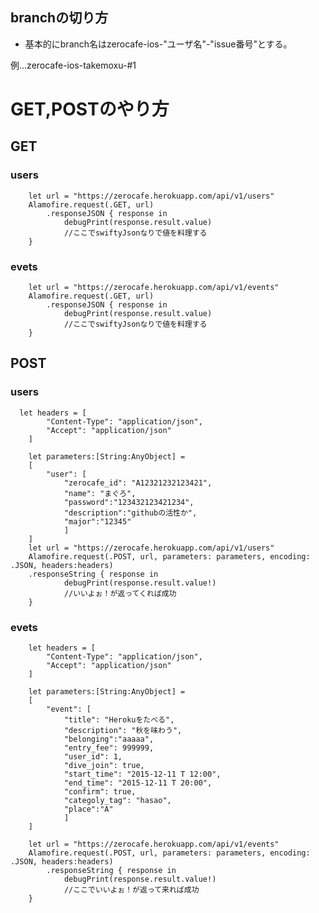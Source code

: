 

## branchの切り方

* 基本的にbranch名はzerocafe-ios-"ユーザ名"-"issue番号"とする。

例...zerocafe-ios-takemoxu-#1

# GET,POSTのやり方

## GET

### users
        let url = "https://zerocafe.herokuapp.com/api/v1/users"
        Alamofire.request(.GET, url)
            .responseJSON { response in
                debugPrint(response.result.value)
                //ここでswiftyJsonなりで値を料理する
        }

### evets
        let url = "https://zerocafe.herokuapp.com/api/v1/events"
        Alamofire.request(.GET, url)
            .responseJSON { response in
                debugPrint(response.result.value)
                //ここでswiftyJsonなりで値を料理する
        }

## POST

### users

      let headers = [
            "Content-Type": "application/json",
            "Accept": "application/json"
        ]
        
        let parameters:[String:AnyObject] =
        [
            "user": [
                "zerocafe_id": "A12321232123421",
                "name": "まぐろ",
                "password":"123432123421234",
                "description":"githubの活性か",
                "major":"12345"
                ]
        ]
        let url = "https://zerocafe.herokuapp.com/api/v1/users"
        Alamofire.request(.POST, url, parameters: parameters, encoding: .JSON, headers:headers)
        .responseString { response in
                debugPrint(response.result.value!)
                //いいよぉ！が返ってくれば成功
        }

### evets
        let headers = [
            "Content-Type": "application/json",
            "Accept": "application/json"
        ]
        
        let parameters:[String:AnyObject] =
        [
            "event": [
                "title": "Herokuをたべる",
                "description": "秋を味わう",
                "belonging":"aaaaa",
                "entry_fee": 999999,
                "user_id": 1,
                "dive_join": true,
                "start_time": "2015-12-11 T 12:00",
                "end_time": "2015-12-11 T 20:00",
                "confirm": true,
                "categoly_tag": "hasao",
                "place":"A"
                ]
        ]

        let url = "https://zerocafe.herokuapp.com/api/v1/events"
        Alamofire.request(.POST, url, parameters: parameters, encoding: .JSON, headers:headers)
            .responseString { response in
                debugPrint(response.result.value!)
                //ここでいいよぉ！が返って来れば成功
        }
            
